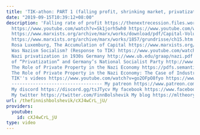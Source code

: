 ```yaml
---
title: 'TIK-athon: PART 1 (falling profit, shrinking market, privatization, crisis)'
date: "2019-09-15T10:39:12+08:00"
description: 'Falling rate of profit https://thenextrecession.files.wordpress.com/2014/04/maito-esteban-the-historical-transience-of-capital-the-downward-tren-in-the-rate-of-profit-since-xix-century.pdf
  https://www.youtube.com/watch?v=Sk1jorh5wh0 https://www.youtube.com/watch?v=ypJ_tcnfaWA
  https://www.marxists.org/archive/marx/works/download/pdf/Capital-Volume-III.pdf
  https://www.marxists.org/archive/marx/works/1857/grundrisse/ch15.htm https://www.marxists.org/glossary/terms/o/r.htm
  Rosa Luxemburg, The Accumulation of Capital https://www.marxists.org/archive/luxemburg/1913/accumulation-capital/
  Was Nazism Socialism? (Response to TIK) https://www.youtube.com/watch?v=UMrYyPJI1BA
  Nazi privatization in 1930s Germany http://www.ub.edu/graap/nazi.pdf The Coining
  of “Privatization” and Germany’s National Socialist Party http://www.ub.edu/graap/JEP.pdf
  The Role of Private Property in the Nazi Economy https://pdfs.semanticscholar.org/90cb/f391bd67a277087be05349347de3b582b1a3.pdf
  The Role of Private Property in the Nazi Economy: The Case of Industry http://piketty.pse.ens.fr/files/capitalisback/CountryData/Germany/Other/Pre1950Series/RefsHistoricalGermanAccounts/BuchheimScherner06.pdf
  TIK''s videos https://www.youtube.com/watch?v=go2OFpO8fyo https://www.youtube.com/watch?v=PQGMjDQ-TJ8
  ---------------------------------- My patreon https://www.patreon.com/TheFinnishBolshevik
  My discord https://discord.gg/tsJTycv My facebook https://www.facebook.com/theFinnishBolshevik
  My twitter https://twitter.com/FinnBolshevik My blog https://mltheory.wordpress.com/'
url: /thefinnishbolshevik/cXJ4wCrL_jU/
providers:
  youtube:
    id: cXJ4wCrL_jU
type: video
---
```

